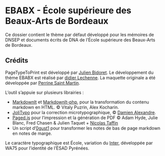 # EBABX - École supérieure des Beaux-Arts de Bordeaux

Ce dossier contient le thème par défaut développé pour les mémoires de DNSEP et documents écrits de DNA de l’École supérieure des Beaux-Arts de Bordeaux.

## Crédits

PageTypeToPrint est développé par [Julien Bidoret](https://ateliers.esad-pyrenees.fr/web).
Le développement du thème EBABX est réalisé par [didier Lechenne](https://lechenne.fr).
La maquette originale a été développée par [Perrine Saint Martin](https://typomorpho.fr/). 

L’outil s’appuie sur plusieurs librairies : 
* [MarkdownIt](https://opencollective.com/markdown-it) et [MarkdownIt-php](https://github.com/kaoken/markdown-it-php), pour la transformation du contenu markdown en HTML. © Vitaly Puzrin, Alex Kocharin.
* [JoliTypo](https://github.com/jolicode/JoliTypo/) pour la correction microtypographique, © [Damien Alexandre](http://jolicode.com).
* [Paged.js](https://pagedjs.org/) pour l’impression et la génération de PDF © Adam Hyde, Julie Blanc, Fred Chasen & Julien Taquet + [Nicolas Taffin](https://gitlab.com/nicolastaf/pagedjs-reload-in-place)
* Un script d’[0gust1](https://gist.github.com/0gust1/260638bd34a434e7f3dd) pour transformer les notes de bas de page markdown en notes de marge.

Le caractère typographique est École, variation du [Inter](https://rsms.me/inter/), développée par WA75 pour l’identité de l’ÉSAD Pyrénées.

